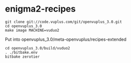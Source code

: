 # enigma2-recipes

```
git clone git://code.vuplus.com/git/openvuplus_3.0.git
cd openvuplus_3.0
make image MACHINE=vuduo2
```

Put into openvuplus_3.0/meta-openvuplus/recipes-extended
```
cd openvuplus_3.0/build/vuduo2
. ./bitbake.env
bitbake zerotier
```
